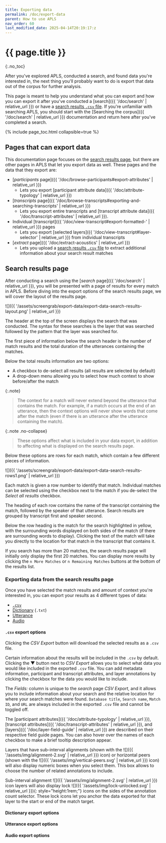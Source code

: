 ```yaml
---
title: Exporting data
permalink: /doc/export-data
parent: How to use APLS
nav_order: 60
last_modified_date: 2025-04-14T20:19:17:z
---
```


# {{ page.title }}
{:.no_toc}

After you've explored APLS, conducted a search, and found data you're interested in, the next thing you'll probably want to do is export that data out of the corpus for further analysis.

This page is meant to help you understand what you can export and how you can export it after you've conducted a [search]({{ '/doc/search' | relative_url }}) or have a [search results `.csv` file](#csv-export-options).
If you're unfamiliar with searching APLS, you should start with the [Searching the corpus]({{ '/doc/search' | relative_url }}) documentation and return here after you've completed a search.

{% include page_toc.html collapsible=true %}

## Pages that can export data

This documentation page focuses on the [search results page](#search-results-page), but there are other pages in APLS that let you export data as well.
These pages and the data that they export are:
- [_participants_ page]({{ '/doc/browse-participants#export-attributes' | relative_url }})
  - Lets you export [participant attribute data]({{ '/doc/attribute-typology' | relative_url }})
- [_transcripts_ page]({{ '/doc/browse-transcripts#exporting-and-searching-transcripts' | relative_url }})
  - Lets you export entire transcripts and [transcript attribute data]({{ '/doc/transcript-attributes' | relative_url }}).
- Individual [transcript]({{ '/doc/view-transcript#export-formatted-' | relative_url }}) pages
  - Lets you export [selected layers]({{ '/doc/view-transcript#layer-selector' | relative_url }}) from individual transcripts 
- [_extract_ page]({{ '/doc/extract-acoustics' | relative_url }})
  - Lets you upload a [search results `.csv` file](#csv-export-options) to extract additional information about your search result matches

## Search results page

After conducting a search using the [_search_ page]({{ '/doc/search' | relative_url }}), you will be presented with a page of results for every match in APLS.
Before diving into the export options of the search results page, we will cover the layout of the results page.

![]({{ '/assets/screengrab/export-data/export-data-search-results-layout.png' | relative_url }})

The header at the top of the screen displays the search that was conducted.
The syntax for these searches is the layer that was searched followed by the pattern that the layer was searched for.

The first piece of information below the search header is the number of match results and the total duration of the utterances containing the matches.

Below the total results information are two options:
- A checkbox to de-select all results (all results are selected by default)
- A drop-down menu allowing you to select how much context to show before/after the match
<!-- UI thing: can we change the drop-down options? 
I think prefixing the numerical ones with "up to" (e.g., "up to 1 word") and changing "the whole line" to "entire utterance" would be good.
I'm on the fence about changing "no context" to "0 words" though; it seems more clear but that could just be me-->

{:.note}
> The context for a match will never extend beyond the utterance that contains the match.
> For example, if a match occurs at the end of an utterance, then the context options will never show words that come after the match (even if there is an utterance after the utterance containing the match).

{:.note .no-collapse}
> These options affect what is included in your data export, in addition to affecting what is displayed on the search results page.
  
Below these options are rows for each match, which contain a few different pieces of information.

![]({{ '/assets/screengrab/export-data/export-data-search-results-rows1.png' | relative_url }})

Each match is given a row number to identify that match.
Individual matches can be selected using the checkbox next to the match if you de-select the _Select all results_ checkbox.

The heading of each row contains the name of the transcript containing the match, followed by the speaker of that utterance.
Search results are grouped by transcript first and speaker second.

Below the row heading is the match for the search highlighted in yellow, with the surrounding words displayed on both sides of the match (if there are surrounding words to display).
Clicking the text of the match will take you directly to the location for that match in the transcript that contains it.

If you search has more than 20 matches, the search results page will initially only display the first 20 matches.
You can display more results by clicking the `n More Matches` or `n Remaining Matches` buttons at the bottom of the results list.

### Exporting data from the search results page

Once you have selected the match results and amount of context you're interested in, you can export your results as 4 different types of data:
- [`.csv`](#csv-export-options) 
- [Dictionary](#dictionary-export-options) (`.txt`) 
- [Utterance](#utterance-export-options) 
- [Audio](#audio-export-options) 

#### `.csv` export options

Clicking the _CSV Export_ button will download the selected results as a `.csv` file.

Certain information about the results will be included in the `.csv` by default.
Clicking the ▼ button next to _CSV Export_ allows you to select what data you would like included in the exported `.csv` file.
You can add metadata information, participant and transcript attributes, and layer annotations by clicking the checkbox for the data you would like to include.

The _Fields:_ column is unique to the _search_ page _CSV Export_, and it allows you to include information about your search and the relative location for where your search matches were found.
`Database title`, `Search name`, `Match ID`, and `URL` are always included in the exported `.csv` file and cannot be toggled off.

The [participant attributes]({{ '/doc/attribute-typology' | relative_url }}), [transcript attributes]({{ '/doc/transcript-attributes' | relative_url }}), and [layers]({{ '/doc/layer-field-guide' | relative_url }}) are described on their respective field guide pages.
You can also hover over the names of each checkbox to make a brief tooltip description appear.

Layers that have sub-interval alignments (shown with the ![]({{ '/assets/img/alignment-2.svg' | relative_url }}) icon) or horizontal peers (shown with the ![]({{ '/assets/img/vertical-peers.svg' | relative_url }}) icon) will also display numeric boxes when you select them.
This box allows to choose the number of related annotations to include.

<!-- 
I exported results for all 14-letter words in APLS and I think it's going to take me longer than I expected to explain when it is or isn't useful to include multiple annotations
-->

Sub-interval alignment ![]({{ '/assets/img/alignment-2.svg' | relative_url }}) icon layers will also display lock ![]({{ '/assets/img/lock-unlocked.svg' | relative_url }}){: style="height:1rem;"} icons on the sides of the annotation count selector.
These lock icons let you anchor the data exported for that layer to the start or end of the match target.


#### Dictionary export options
<!-- 
ask Dan about the utility/use cases/any other insights about the dictionary export options 
Dan says: maybe i wanna understand all the word forms that start with "pitt", the dictionary allows a download of all the results in a more straightforward txt format
OR another use case is what are all the words that can follow "not"?
OR identifying possible stop words for a search
-->


<!-- the location for `prefix names` has been changed in apls-dev -->

#### Utterance export options



#### Audio export options

<!-- seems like prefix names is the only option? -->
